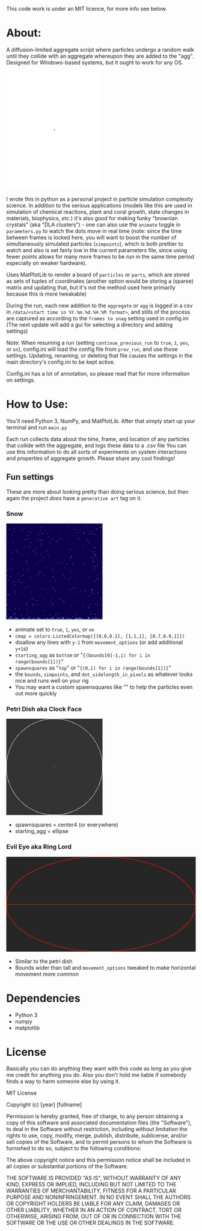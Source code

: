 This code work is under an MIT licence, for more info see below.

# About:
A diffusion-limited aggregate script where particles undergo a random walk until they collide with an aggregate whereupon they are added to the "agg". Designed for Windows-based systems, but it ought to work for any OS.

![A typical crystal growth](examplegifs/generic.gif)

I wrote this in python as a personal project in particle simulation complexity science. In addition to the serious applications (models like this are used in simulation of chemical reactions, plant and coral growth, state changes in materials, biophysics, *etc.*) it's also good for making funky "brownian crystals" (aka "DLA clusters") - one can also use the `animate` toggle in `parameters.py` to watch the dots move in real time (note: since the time between frames is locked here, you will want to boost the number of simultaneously simulated particles (`simpoints`), which is both prettier to watch and also is set fairly low in the current parameters file, since using fewer points allows for many more frames to be run in the same time period especially on weaker hardware).

Uses MatPlotLib to render a board of `particles` or `parts`, which are stored as sets of tuples of coordinates (another option would be storing a (sparse) matrix and updating that, but it's not the method used here primarily because this is more tweakable)

During the run, each new addition to the `aggregate` or `agg` is logged in a csv in `/data/<start time in %Y.%m.%d.%H.%M format>`, and stills of the process are captured as according to the `frames to snag` setting used in config.ini (The next update will add a gui for selecting a directory and adding settings)

Note: When resuming a run (setting `continue_previous_run` to `true`, `1`, `yes`, or `on`), config.ini will load the config file from `prev_run`, and use those settings. Updating, renaming, or deleting that file causes the settings in the main directory's config.ini to be kept active.

Config.ini has a lot of annotation, so please read that for more information on settings.

# How to Use:
You'll need Python 3, NumPy, and MatPlotLib. After that simply start up your terminal and run `main.py`

Each run collects data about the time, frame, and location of any particles that collide with the aggregate, and logs these data to a .csv file
You can use this information to do all sorts of experiments on system interactions and properties of aggregate growth. Please share any cool findings!

## Fun settings
These are more about looking pretty than doing serious science, but then again the project *does* have a `generative art` tag on it.

### Snow
![So Christmas-y](examplegifs/snow.gif)
- animate set to `true`, `1`, `yes`, or `on`
- `cmap = colors.ListedColormap([[0,0,0.2], [1,1,1], [0.7,0.9,1]])`
- disallow any lines with `y-1` from `movement_options` (or add additional `y+1`s)
- `starting_agg` as `bottom` or "`{(bounds[0]-1,i) for i in range(bounds[1])}`"
- `spawnsquares` as "`top`" or "`{(0,i) for i in range(bounds[1])}`"
- the `bounds`, `simpoints`, and `dot_sidelength_in_pixels` as whatever looks nice and runs well on your rig
- You may want a custom spawnsquares like "" to help the particles even out more quickly

### Petri Dish aka Clock Face
![Circles are fun!](examplegifs/petri.gif)
- spawnsquares = center4 (or everywhere)
- starting_agg = ellipse

### Evil Eye aka Ring Lord
![Filthy Hobbitses](examplegifs/eye.gif)
- Similar to the petri dish
- Bounds wider than tall and `movement_options` tweaked to make horizontal movement more common


# Dependencies
- Python 3
- numpy
- matplotlib

# License

Basically you can do anything they want with this code as long as you give me credit for anything you do. Also you don’t hold me liable if somebody finds a way to harm someone else by using it.

MIT License

Copyright (c) [year] [fullname]

Permission is hereby granted, free of charge, to any person obtaining a copy
of this software and associated documentation files (the "Software"), to deal
in the Software without restriction, including without limitation the rights
to use, copy, modify, merge, publish, distribute, sublicense, and/or sell
copies of the Software, and to permit persons to whom the Software is
furnished to do so, subject to the following conditions:

The above copyright notice and this permission notice shall be included in all
copies or substantial portions of the Software.

THE SOFTWARE IS PROVIDED "AS IS", WITHOUT WARRANTY OF ANY KIND, EXPRESS OR
IMPLIED, INCLUDING BUT NOT LIMITED TO THE WARRANTIES OF MERCHANTABILITY,
FITNESS FOR A PARTICULAR PURPOSE AND NONINFRINGEMENT. IN NO EVENT SHALL THE
AUTHORS OR COPYRIGHT HOLDERS BE LIABLE FOR ANY CLAIM, DAMAGES OR OTHER
LIABILITY, WHETHER IN AN ACTION OF CONTRACT, TORT OR OTHERWISE, ARISING FROM,
OUT OF OR IN CONNECTION WITH THE SOFTWARE OR THE USE OR OTHER DEALINGS IN THE
SOFTWARE.
